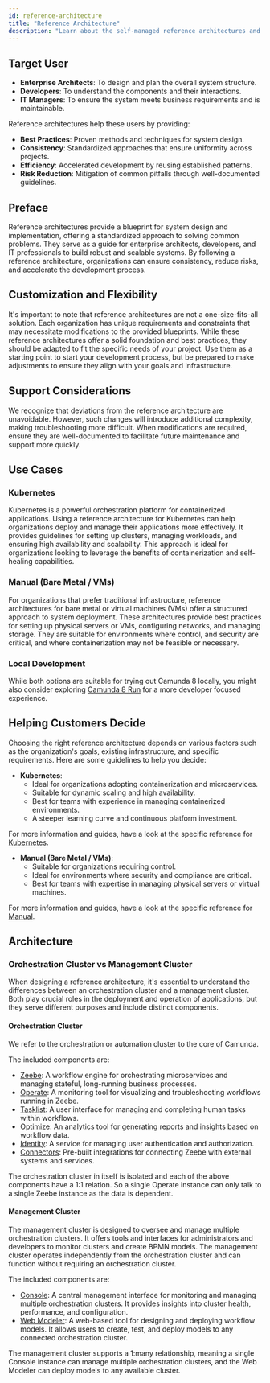 ```yaml
---
id: reference-architecture
title: "Reference Architecture"
description: "Learn about the self-managed reference architectures and how they can help you get started."
---
```


## Target User

- **Enterprise Architects**: To design and plan the overall system structure.
- **Developers**: To understand the components and their interactions.
- **IT Managers**: To ensure the system meets business requirements and is maintainable.

Reference architectures help these users by providing:

- **Best Practices**: Proven methods and techniques for system design.
- **Consistency**: Standardized approaches that ensure uniformity across projects.
- **Efficiency**: Accelerated development by reusing established patterns.
- **Risk Reduction**: Mitigation of common pitfalls through well-documented guidelines.

## Preface

Reference architectures provide a blueprint for system design and implementation, offering a standardized approach to solving common problems. They serve as a guide for enterprise architects, developers, and IT professionals to build robust and scalable systems. By following a reference architecture, organizations can ensure consistency, reduce risks, and accelerate the development process.

## Customization and Flexibility

It's important to note that reference architectures are not a one-size-fits-all solution. Each organization has unique requirements and constraints that may necessitate modifications to the provided blueprints. While these reference architectures offer a solid foundation and best practices, they should be adapted to fit the specific needs of your project. Use them as a starting point to start your development process, but be prepared to make adjustments to ensure they align with your goals and infrastructure.

## Support Considerations

We recognize that deviations from the reference architecture are unavoidable. However, such changes will introduce additional complexity, making troubleshooting more difficult. When modifications are required, ensure they are well-documented to facilitate future maintenance and support more quickly.

## Use Cases

### Kubernetes

Kubernetes is a powerful orchestration platform for containerized applications. Using a reference architecture for Kubernetes can help organizations deploy and manage their applications more effectively. It provides guidelines for setting up clusters, managing workloads, and ensuring high availability and scalability. This approach is ideal for organizations looking to leverage the benefits of containerization and self-healing capabilities.

### Manual (Bare Metal / VMs)

For organizations that prefer traditional infrastructure, reference architectures for bare metal or virtual machines (VMs) offer a structured approach to system deployment. These architectures provide best practices for setting up physical servers or VMs, configuring networks, and managing storage. They are suitable for environments where control, and security are critical, and where containerization may not be feasible or necessary.

### Local Development

While both options are suitable for trying out Camunda 8 locally, you might also consider exploring [Camunda 8 Run](./../setup/deploy/local/c8run.md) for a more developer focused experience.

## Helping Customers Decide

Choosing the right reference architecture depends on various factors such as the organization's goals, existing infrastructure, and specific requirements. Here are some guidelines to help you decide:

- **Kubernetes**:
  - Ideal for organizations adopting containerization and microservices.
  - Suitable for dynamic scaling and high availability.
  - Best for teams with experience in managing containerized environments.
  - A steeper learning curve and continuous platform investment.

For more information and guides, have a look at the specific reference for [Kubernetes](#TODO).

- **Manual (Bare Metal / VMs)**:
  - Suitable for organizations requiring control.
  - Ideal for environments where security and compliance are critical.
  - Best for teams with expertise in managing physical servers or virtual machines.

For more information and guides, have a look at the specific reference for [Manual](#TODO).

## Architecture

<!-- TODO: include overview, Hamza had good pictures on this topic -->

### Orchestration Cluster vs Management Cluster

When designing a reference architecture, it's essential to understand the differences between an orchestration cluster and a management cluster. Both play crucial roles in the deployment and operation of applications, but they serve different purposes and include distinct components.

#### Orchestration Cluster

We refer to the orchestration or automation cluster to the core of Camunda.

The included components are:

- [Zeebe](./../../components/zeebe/zeebe-overview.md): A workflow engine for orchestrating microservices and managing stateful, long-running business processes.
- [Operate](./../../components/operate/operate-introduction.md): A monitoring tool for visualizing and troubleshooting workflows running in Zeebe.
- [Tasklist](./../../components/tasklist/introduction-to-tasklist.md): A user interface for managing and completing human tasks within workflows.
- [Optimize](#TODO): An analytics tool for generating reports and insights based on workflow data.
- [Identity](./../identity/what-is-identity.md): A service for managing user authentication and authorization.
- [Connectors](./../../components/connectors/introduction.md): Pre-built integrations for connecting Zeebe with external systems and services.

The orchestration cluster in itself is isolated and each of the above components have a 1:1 relation. So a single Operate instance can only talk to a single Zeebe instance as the data is dependent.

#### Management Cluster

The management cluster is designed to oversee and manage multiple orchestration clusters. It offers tools and interfaces for administrators and developers to monitor clusters and create BPMN models. The management cluster operates independently from the orchestration cluster and can function without requiring an orchestration cluster.

The included components are:

- [Console](./../../components/console/introduction-to-console.md): A central management interface for monitoring and managing multiple orchestration clusters. It provides insights into cluster health, performance, and configuration.
- [Web Modeler](#TODO): A web-based tool for designing and deploying workflow models. It allows users to create, test, and deploy models to any connected orchestration cluster.

The management cluster supports a 1:many relationship, meaning a single Console instance can manage multiple orchestration clusters, and the Web Modeler can deploy models to any available cluster.
